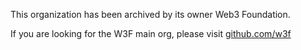 This organization has been archived by its owner Web3 Foundation.

If you are looking for the W3F main org, please visit [github.com/w3f](https://github.com/w3f)